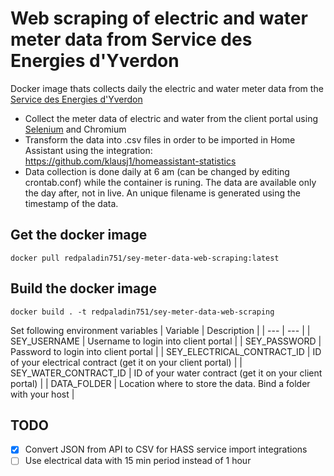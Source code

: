 # Web scraping of electric and water meter data from Service des Energies d'Yverdon
Docker image thats collects daily the electric and water meter data from the [Service des Energies d'Yverdon](https://www.yverdon-energies.ch/)
* Collect the meter data of electric and water from the client portal using [Selenium](https://www.selenium.dev/) and Chromium
* Transform the data into .csv files in order to be imported in Home Assistant using the integration: https://github.com/klausj1/homeassistant-statistics
* Data collection is done daily at 6 am (can be changed by editing crontab.conf) while the container is runing. The data are available only the day after, not in live. An unique filename is generated using the timestamp of the data.

## Get the docker image
`docker pull redpaladin751/sey-meter-data-web-scraping:latest`

## Build the docker image
`docker build . -t redpaladin751/sey-meter-data-web-scraping`

Set following environment variables
| Variable | Description |
| --- | --- |
| SEY_USERNAME | Username to login into client portal |
| SEY_PASSWORD | Password to login into client portal |
| SEY_ELECTRICAL_CONTRACT_ID | ID of your electrical contract (get it on your client portal) |
| SEY_WATER_CONTRACT_ID | ID of your water contract (get it on your client portal) |
| DATA_FOLDER | Location where to store the data. Bind a folder with your host |

## TODO
- [x] Convert JSON from API to CSV for HASS service import integrations
- [ ] Use electrical data with 15 min period instead of 1 hour